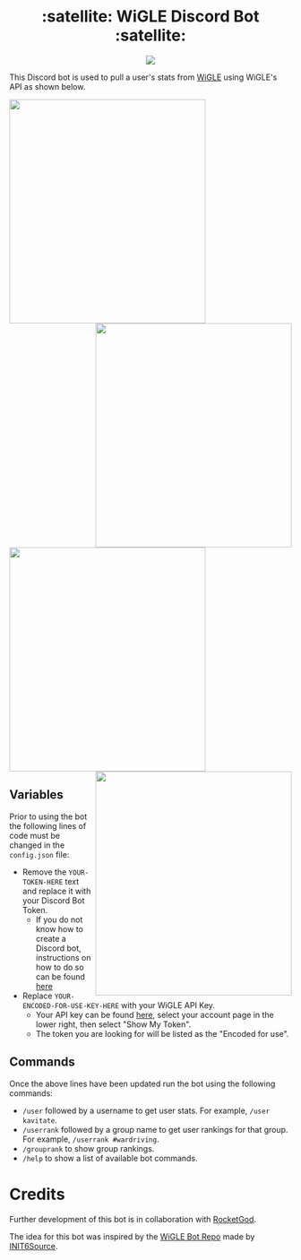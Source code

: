 <h1 align="center">:satellite: WiGLE Discord Bot :satellite:</h1>

<p align="center">
  <img src="https://i.imgur.com/CRKolzB.jpg">
</p>

This Discord bot is used to pull a user's stats from [WiGLE](https://wigle.net/) using WiGLE's API as shown below.

<p float="left">
  <img align="center" src="https://i.imgur.com/BB17I72.png" width="350" height="400"/>
  <img align="right" src="https://i.imgur.com/RB42Vmb.png" width="350" height="400"/>
</p>

<p float="left">
  <img align="center" src="https://i.imgur.com/2fxu3Cu.png" width="350" height="400"/>
  <img align="right" src="https://i.imgur.com/c3Yg2zb.png" width="350" height="400"/>
</p>

## Variables
Prior to using the bot the following lines of code must be changed in the `config.json` file:
- Remove the `YOUR-TOKEN-HERE` text and replace it with your Discord Bot Token.
  - If you do not know how to create a Discord bot, instructions on how to do so can be found [here](https://discordpy.readthedocs.io/en/stable/discord.html)
- Replace `YOUR-ENCODED-FOR-USE-KEY-HERE` with your WiGLE API Key.
  - Your API key can be found [here](https://api.wigle.net/), select your account page in the lower right, then select "Show My Token".
  - The token you are looking for will be listed as the "Encoded for use".

## Commands
Once the above lines have been updated run the bot using the following commands:
- `/user` followed by a username to get user stats. For example, `/user kavitate`.
- `/userrank` followed by a group name to get user rankings for that group. For example, `/userrank #wardriving`.
- `/grouprank` to show group rankings.
- `/help` to show a list of available bot commands.

# Credits
Further development of this bot is in collaboration with [RocketGod](https://github.com/RocketGod-git).

The idea for this bot was inspired by the [WiGLE Bot Repo](https://github.com/INIT6Source/WiGLE-bot) made by [INIT6Source](https://github.com/INIT6Source).

